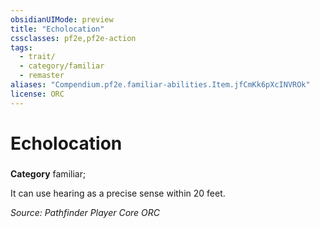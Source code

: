 ```yaml
---
obsidianUIMode: preview
title: "Echolocation"
cssclasses: pf2e,pf2e-action
tags:
  - trait/
  - category/familiar
  - remaster
aliases: "Compendium.pf2e.familiar-abilities.Item.jfCmKk6pXcINVROk"
license: ORC
---
```

# Echolocation

### 

**Category** familiar; 




It can use hearing as a precise sense within 20 feet.

*Source: Pathfinder Player Core*
*ORC*